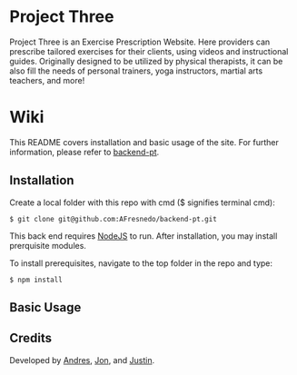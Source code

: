 # Project Three

Project Three is an Exercise Prescription Website. Here providers can prescribe
tailored exercises for their clients, using videos and instructional guides.
Originally designed to be utilized by physical therapists, it can be also fill
the needs of personal trainers, yoga instructors, martial arts teachers, and
more!

# Wiki

This README covers installation and basic usage of the site. For further
information, please refer to
[backend-pt](https://github.com/AFresnedo/backend-pt/wiki).

## Installation

Create a local folder with this repo with cmd ($ signifies terminal cmd):

```
$ git clone git@github.com:AFresnedo/backend-pt.git
```

This back end requires [NodeJS](https://nodejs.org/en/download/)
to run. After installation, you may install prerquisite modules.

To install prerequisites, navigate to the top folder in the repo and type:

```
$ npm install
```

## Basic Usage

## Credits

Developed by [Andres](#), [Jon](#), and [Justin](#).
